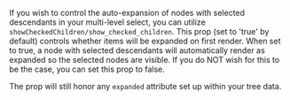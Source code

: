 If you wish to control the auto-expansion of nodes with selected descendants in your multi-level select, you can utilize `showCheckedChildren/show_checked_children`. This prop (set to 'true' by default) controls whether items will be expanded on first render. When set to true, a node with selected descendants will automatically render as expanded so the selected nodes are visible. If you do NOT wish for this to be the case, you can set this prop to false.

The prop will still honor any `expanded` attribute set up within your tree data.